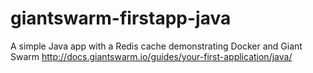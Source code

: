 # giantswarm-firstapp-java
A simple Java app with a Redis cache demonstrating Docker and Giant Swarm http://docs.giantswarm.io/guides/your-first-application/java/  

